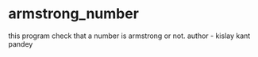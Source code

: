 # armstrong_number
this program check that a number is armstrong or not.
author - kislay kant pandey
